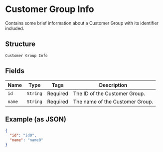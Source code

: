 
# Customer Group Info

Contains some brief information about a Customer Group with its identifier included.

## Structure

`Customer Group Info`

## Fields

| Name | Type | Tags | Description |
|  --- | --- | --- | --- |
| `id` | `String` | Required | The ID of the Customer Group. |
| `name` | `String` | Required | The name of the Customer Group. |

## Example (as JSON)

```json
{
  "id": "id0",
  "name": "name0"
}
```

